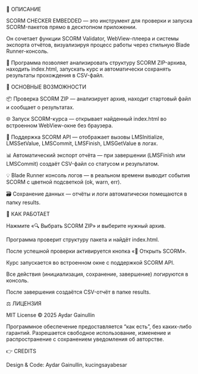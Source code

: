 
🧩 ОПИСАНИЕ

SCORM CHECKER EMBEDDED — это инструмент для проверки и запуска SCORM-пакетов прямо в десктопном приложении.

Он сочетает функции SCORM Validator, WebView-плеера и системы экспорта отчётов, визуализируя процесс работы через стильную Blade Runner-консоль.

💾 Программа позволяет анализировать структуру SCORM ZIP-архива, находить index.html, запускать курс и автоматически сохранять результаты прохождения в CSV-файл.

🎯 ОСНОВНЫЕ ВОЗМОЖНОСТИ

📦 Проверка SCORM ZIP — анализирует архив, находит стартовый файл и сообщает о результатах.

🌐 Запуск SCORM-курса — открывает найденный index.html во встроенном WebView-окне без браузера.

🧩 Поддержка SCORM API — отображает вызовы LMSInitialize, LMSSetValue, LMSCommit, LMSFinish, LMSGetValue в логах.

📊 Автоматический экспорт отчёта — при завершении (LMSFinish или LMSCommit) создаёт CSV-файл со статусом и результатом.

💡 Blade Runner консоль логов — в реальном времени выводит события SCORM с цветной подсветкой (ok, warn, err).

🗃️ Сохранение данных — отчёты и логи автоматически помещаются в папку results.

💾 КАК РАБОТАЕТ

Нажмите «🔍 Выбрать SCORM ZIP» и выберите нужный архив.

Программа проверит структуру пакета и найдёт index.html.

После успешной проверки активируется кнопка «🚀 Открыть SCORM».

Курс запускается во встроенном окне с поддержкой SCORM API.

Все действия (инициализация, сохранение, завершение) логируются в консоль.

После завершения создаётся CSV-отчёт в папке results.

⚖️ ЛИЦЕНЗИЯ

MIT License © 2025 Aydar Gainullin

Программное обеспечение предоставляется “как есть”, без каких-либо гарантий.
Разрешается свободное использование, изменение и распространение с сохранением уведомления об авторстве.

👉 CREDITS

Design & Code: Aydar Gainullin, kucingsayabesar
